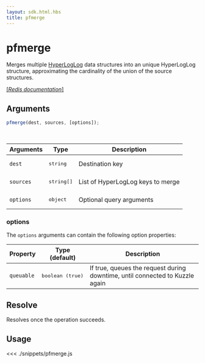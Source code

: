 ```yaml
---
layout: sdk.html.hbs
title: pfmerge
---
```


# pfmerge

Merges multiple [HyperLogLog](https://en.wikipedia.org/wiki/HyperLogLog) data structures into an unique HyperLogLog structure, approximating the cardinality of the union of the source structures.

[[_Redis documentation_]](https://redis.io/commands/pfmerge)

## Arguments

```js
pfmerge(dest, sources, [options]);
```

<br/>

| Arguments | Type                | Description                       |
| --------- | ------------------- | --------------------------------- |
| `dest`    | <pre>string</pre>   | Destination key                   |
| `sources` | <pre>string[]</pre> | List of HyperLogLog keys to merge |
| `options` | <pre>object</pre>   | Optional query arguments          |

### options

The `options` arguments can contain the following option properties:

| Property   | Type (default)            | Description                                                                  |
| ---------- | ------------------------- | ---------------------------------------------------------------------------- |
| `queuable` | <pre>boolean (true)</pre> | If true, queues the request during downtime, until connected to Kuzzle again |

## Resolve

Resolves once the operation succeeds.

## Usage

<<< ./snippets/pfmerge.js

